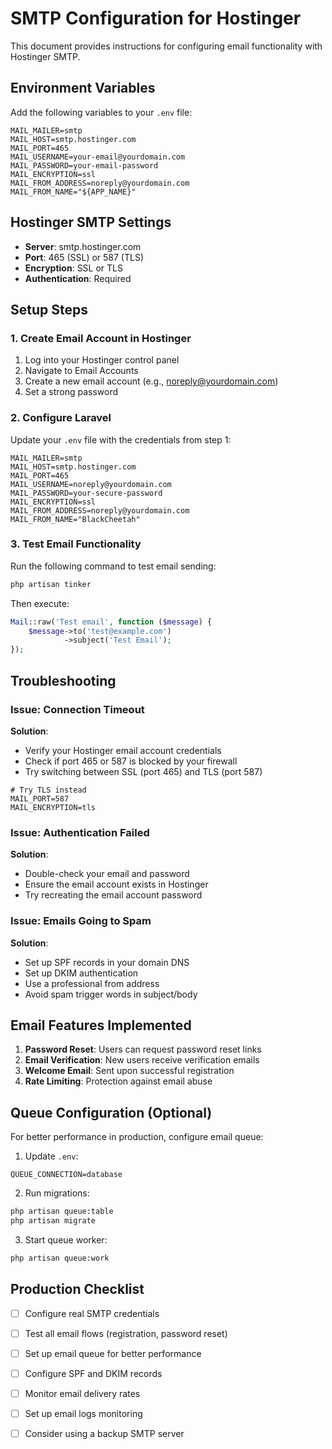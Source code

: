 # SMTP Configuration for Hostinger

This document provides instructions for configuring email functionality with Hostinger SMTP.

## Environment Variables

Add the following variables to your `.env` file:

```env
MAIL_MAILER=smtp
MAIL_HOST=smtp.hostinger.com
MAIL_PORT=465
MAIL_USERNAME=your-email@yourdomain.com
MAIL_PASSWORD=your-email-password
MAIL_ENCRYPTION=ssl
MAIL_FROM_ADDRESS=noreply@yourdomain.com
MAIL_FROM_NAME="${APP_NAME}"
```

## Hostinger SMTP Settings

- **Server**: smtp.hostinger.com
- **Port**: 465 (SSL) or 587 (TLS)
- **Encryption**: SSL or TLS
- **Authentication**: Required

## Setup Steps

### 1. Create Email Account in Hostinger

1. Log into your Hostinger control panel
2. Navigate to Email Accounts
3. Create a new email account (e.g., noreply@yourdomain.com)
4. Set a strong password

### 2. Configure Laravel

Update your `.env` file with the credentials from step 1:

```env
MAIL_MAILER=smtp
MAIL_HOST=smtp.hostinger.com
MAIL_PORT=465
MAIL_USERNAME=noreply@yourdomain.com
MAIL_PASSWORD=your-secure-password
MAIL_ENCRYPTION=ssl
MAIL_FROM_ADDRESS=noreply@yourdomain.com
MAIL_FROM_NAME="BlackCheetah"
```

### 3. Test Email Functionality

Run the following command to test email sending:

```bash
php artisan tinker
```

Then execute:

```php
Mail::raw('Test email', function ($message) {
    $message->to('test@example.com')
            ->subject('Test Email');
});
```

## Troubleshooting

### Issue: Connection Timeout

**Solution**: 
- Verify your Hostinger email account credentials
- Check if port 465 or 587 is blocked by your firewall
- Try switching between SSL (port 465) and TLS (port 587)

```env
# Try TLS instead
MAIL_PORT=587
MAIL_ENCRYPTION=tls
```

### Issue: Authentication Failed

**Solution**:
- Double-check your email and password
- Ensure the email account exists in Hostinger
- Try recreating the email account password

### Issue: Emails Going to Spam

**Solution**:
- Set up SPF records in your domain DNS
- Set up DKIM authentication
- Use a professional from address
- Avoid spam trigger words in subject/body

## Email Features Implemented

1. **Password Reset**: Users can request password reset links
2. **Email Verification**: New users receive verification emails
3. **Welcome Email**: Sent upon successful registration
4. **Rate Limiting**: Protection against email abuse

## Queue Configuration (Optional)

For better performance in production, configure email queue:

1. Update `.env`:

```env
QUEUE_CONNECTION=database
```

2. Run migrations:

```bash
php artisan queue:table
php artisan migrate
```

3. Start queue worker:

```bash
php artisan queue:work
```

## Production Checklist

- [ ] Configure real SMTP credentials
- [ ] Test all email flows (registration, password reset)
- [ ] Set up email queue for better performance
- [ ] Configure SPF and DKIM records
- [ ] Monitor email delivery rates
- [ ] Set up email logs monitoring
- [ ] Consider using a backup SMTP server


